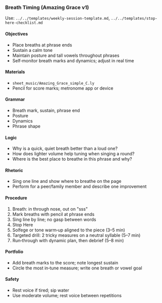 ### Breath Timing (Amazing Grace v1)

Use: `../../templates/weekly-session-template.md`, `../../templates/stop-here-checklist.md`

#### Objectives
- Place breaths at phrase ends
- Sustain a calm tone
- Maintain posture and tall vowels throughout phrases
- Self‑monitor breath marks and dynamics; adjust in real time

#### Materials
- `sheet_music/Amazing_Grace_simple_C.ly`
- Pencil for score marks; metronome app or device

#### Grammar
- Breath mark, sustain, phrase end
- Posture
- Dynamics
- Phrase shape

#### Logic
- Why is a quick, quiet breath better than a loud one?
- How does lighter volume help tuning when singing a round?
- Where is the best place to breathe in this phrase and why?

#### Rhetoric
- Sing one line and show where to breathe on the page
- Perform for a peer/family member and describe one improvement

#### Procedure
1) Breath: in through nose, out on "sss"
2) Mark breaths with pencil at phrase ends
3) Sing line by line; no gasp between words
4) Stop Here
5) Solfege or tone warm‑up aligned to the piece (3–5 min)
6) Targeted drill: 2 tricky measures on a neutral syllable (5–7 min)
7) Run‑through with dynamic plan, then debrief (5–8 min)

#### Portfolio
- Add breath marks to the score; note longest sustain
- Circle the most in‑tune measure; write one breath or vowel goal

#### Safety
- Rest voice if tired; sip water
- Use moderate volume; rest voice between repetitions

<!-- enriched: v1 -->
